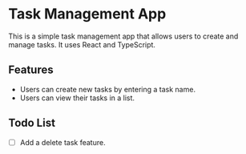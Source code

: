 # Task Management App

This is a simple task management app that allows users to create and manage tasks. It uses React and TypeScript.

## Features

- Users can create new tasks by entering a task name.
- Users can view their tasks in a list.

## Todo List

- [ ] Add a delete task feature.

